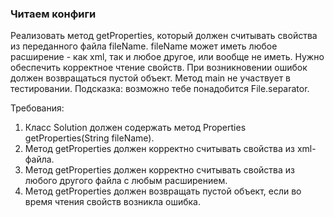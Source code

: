 
### Читаем конфиги

Реализовать метод getProperties, который должен считывать свойства из переданного файла fileName.
fileName может иметь любое расширение - как xml, так и любое другое, или вообще не иметь.
Нужно обеспечить корректное чтение свойств.
При возникновении ошибок должен возвращаться пустой объект.
Метод main не участвует в тестировании.
Подсказка: возможно тебе понадобится File.separator.


Требования:
1.	Класс Solution должен содержать метод Properties getProperties(String fileName).
2.	Метод getProperties должен корректно считывать свойства из xml-файла.
3.	Метод getProperties должен корректно считывать свойства из любого другого файла с любым расширением.
4.	Метод getProperties должен возвращать пустой объект, если во время чтения свойств возникла ошибка.


